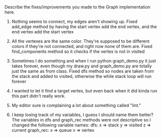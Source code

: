 Describe the fixes/improvements you made to the Graph implementation here.

1. Nothing seems to connect, my edges aren't showing up.
Fixed add_edge method by having the start vertex add the end vertex, and the end vertex add the start vertex

2. All the vertexes are the same color. They're supposed to be different colors if they're not connected, and right now none of them are.
Fixed find_components method so it checks if the vertex is not in visited

3. Sometimes I do something and when I run python graph_demo.py it just takes forever, even though my draw.py and graph_demo.py are totally just the same as from class.
Fixed dfs method so nodes are taken from the stack and added to visited, otherwise the while stack loop will run forever

4. I wanted to let it find a target vertex, but even back when it did kinda run this part didn't really work.

5. My editor sure is complaining a lot about something called "lint."

6. I keep losing track of my variables, I guess I should name them better?
The variables in dfs and graph_rec methods were not descriptive so I changed the following variable names:
dfs:
x => stack
y => visited
z => current
graph_rec:
x => queue
v => vertex
